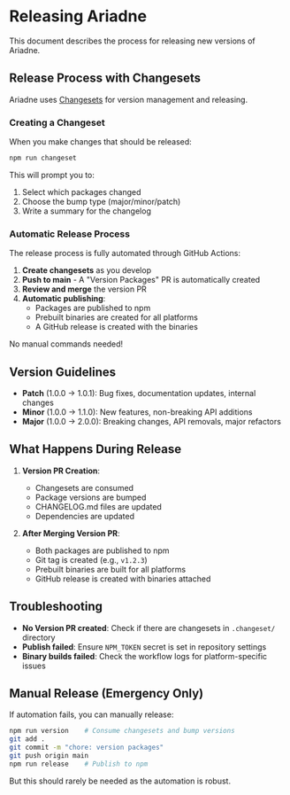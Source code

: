 # Releasing Ariadne

This document describes the process for releasing new versions of Ariadne.

## Release Process with Changesets

Ariadne uses [Changesets](https://github.com/changesets/changesets) for version management and releasing.

### Creating a Changeset

When you make changes that should be released:

```bash
npm run changeset
```

This will prompt you to:

1. Select which packages changed
2. Choose the bump type (major/minor/patch)
3. Write a summary for the changelog

### Automatic Release Process

The release process is fully automated through GitHub Actions:

1. **Create changesets** as you develop
2. **Push to main** - A "Version Packages" PR is automatically created
3. **Review and merge** the version PR
4. **Automatic publishing**:
   - Packages are published to npm
   - Prebuilt binaries are created for all platforms
   - A GitHub release is created with the binaries

No manual commands needed!

## Version Guidelines

- **Patch** (1.0.0 → 1.0.1): Bug fixes, documentation updates, internal changes
- **Minor** (1.0.0 → 1.1.0): New features, non-breaking API additions
- **Major** (1.0.0 → 2.0.0): Breaking changes, API removals, major refactors

## What Happens During Release

1. **Version PR Creation**:
   - Changesets are consumed
   - Package versions are bumped
   - CHANGELOG.md files are updated
   - Dependencies are updated

2. **After Merging Version PR**:
   - Both packages are published to npm
   - Git tag is created (e.g., `v1.2.3`)
   - Prebuilt binaries are built for all platforms
   - GitHub release is created with binaries attached

## Troubleshooting

- **No Version PR created**: Check if there are changesets in `.changeset/` directory
- **Publish failed**: Ensure `NPM_TOKEN` secret is set in repository settings
- **Binary builds failed**: Check the workflow logs for platform-specific issues

## Manual Release (Emergency Only)

If automation fails, you can manually release:

```bash
npm run version    # Consume changesets and bump versions
git add .
git commit -m "chore: version packages"
git push origin main
npm run release    # Publish to npm
```

But this should rarely be needed as the automation is robust.
